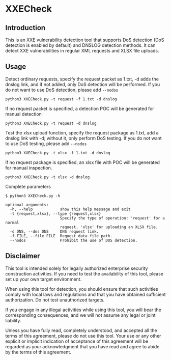 # XXECheck

## Introduction

This is an XXE vulnerability detection tool that supports DoS detection (DoS detection is enabled by default) and DNSLOG detection methods. It can detect XXE vulnerabilities in regular XML requests and XLSX file uploads.

## Usage

Detect ordinary requests, specify the request packet as 1.txt, -d adds the dnslog link, and if not added, only DoS detection will be performed. If you do not want to use DoS detection, please add `--nodos`

```
python3 XXECheck.py -t request -f 1.txt -d dnslog
```

If no request packet is specified, a detection POC will be generated for manual detection

```
python3 XXECheck.py -t request -d dnslog
```

Test the xlsx upload function, specify the request package as 1.txt, add a dnslog link with -d; without it, only perform DoS testing. If you do not want to use DoS testing, please add `--nodos`

```
python3 XXECheck.py -t xlsx -f 1.txt -d dnslog
```

If no request package is specified, an xlsx file with POC will be generated for manual inspection.

```
python3 XXECheck.py -t xlsx -d dnslog
```

Complete parameters

```
$ python3 XXECheck.py -h

optional arguments:
  -h, --help            show this help message and exit
  -t {request,xlsx}, --type {request,xlsx}
                        Specify the type of operation: 'request' for a normal
                        request, 'xlsx' for uploading an XLSX file.
  -d DNS, --dns DNS     DNS request link.
  -f FILE, --file FILE  Request data file path.
  --nodos               Prohibit the use of DOS detection.
```

## Disclaimer

This tool is intended solely for legally authorized enterprise security construction activities. If you need to test the availability of this tool, please set up your own target environment.

When using this tool for detection, you should ensure that such activities comply with local laws and regulations and that you have obtained sufficient authorization. Do not test unauthorized targets.

If you engage in any illegal activities while using this tool, you will bear the corresponding consequences, and we will not assume any legal or joint liability.

Unless you have fully read, completely understood, and accepted all the terms of this agreement, please do not use this tool. Your use or any other explicit or implicit indication of acceptance of this agreement will be regarded as your acknowledgment that you have read and agree to abide by the terms of this agreement.